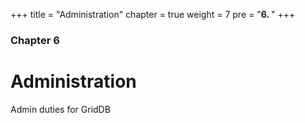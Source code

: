 +++
title = "Administration"
chapter = true
weight = 7
pre = "<b>6. </b>"
+++

### Chapter 6

# Administration

Admin duties for GridDB


